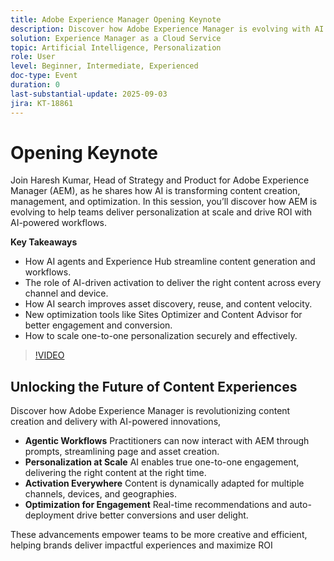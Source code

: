 ```yaml
---
title: Adobe Experience Manager Opening Keynote
description: Discover how Adobe Experience Manager is evolving with AI. Explore agentic workflows, AI search, personalization at scale, and smarter content optimization.
solution: Experience Manager as a Cloud Service
topic: Artificial Intelligence, Personalization
role: User
level: Beginner, Intermediate, Experienced
doc-type: Event
duration: 0
last-substantial-update: 2025-09-03
jira: KT-18861
---
```


# Opening Keynote
 
Join Haresh Kumar, Head of Strategy and Product for Adobe Experience Manager (AEM), as he shares how AI is transforming content creation, management, and optimization. In this session, you’ll discover how AEM is evolving to help teams deliver personalization at scale and drive ROI with AI-powered workflows.  

**Key Takeaways**

- How AI agents and Experience Hub streamline content generation and workflows.  
- The role of AI-driven activation to deliver the right content across every channel and device.  
- How AI search improves asset discovery, reuse, and content velocity.  
- New optimization tools like Sites Optimizer and Content Advisor for better engagement and conversion.  
- How to scale one-to-one personalization securely and effectively.  

>[!VIDEO](https://video.tv.adobe.com/v/3471386/?learn=on&enablevpops)


## Unlocking the Future of Content Experiences

Discover how Adobe Experience Manager is revolutionizing content creation and delivery with AI-powered innovations,

* **Agentic Workflows** Practitioners can now interact with AEM through prompts, streamlining page and asset creation.
* **Personalization at Scale** AI enables true one-to-one engagement, delivering the right content at the right time.
* **Activation Everywhere** Content is dynamically adapted for multiple channels, devices, and geographies.
* **Optimization for Engagement** Real-time recommendations and auto-deployment drive better conversions and user delight.

These advancements empower teams to be more creative and efficient, helping brands deliver impactful experiences and maximize ROI
